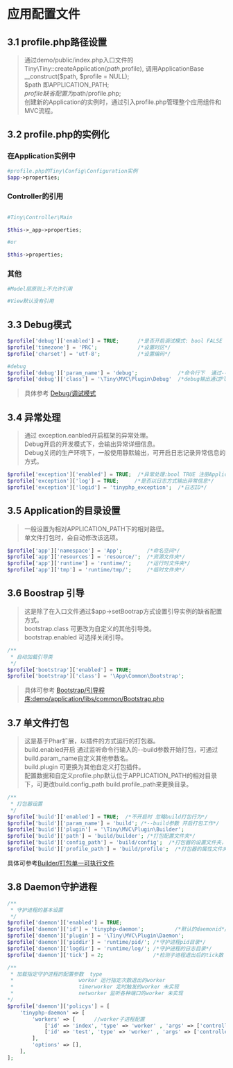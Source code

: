 应用配置文件
====

3.1 profile.php路径设置
----
> 通过demo/public/index.php入口文件的Tiny\Tiny::createApplication($path,$profile), 调用ApplicationBase __construct($path, $profile = NULL);   
> $path 即APPLICATION_PATH;   
> $profile缺省配置为$path/profile.php;  
> 创建新的Application的实例时，通过引入profile.php管理整个应用组件和MVC流程。   
 
3.2 profile.php的实例化
----
### 在Application实例中
```php
#profile.php的Tiny\Config\Configuration实例
$app->properties;

```

### Controller的引用
```php

#Tiny\Controller\Main

$this->_app->properties;

#or

$this->properties;
```

### 其他
```php
#Model层原则上不允许引用

#View默认没有引用
```

3.3 Debug模式
----


```php
$profile['debug']['enabled'] = TRUE;      /*是否开启调试模式: bool FALSE 不开启 | bool TRUE 开启*/
$profile['timezone'] = 'PRC';             /*设置时区*/
$profile['charset'] = 'utf-8';            /*设置编码*/

#debug
$profile['debug']['param_name'] = 'debug';             /*命令行下  通过--debug开启*/
$profile['debug']['class'] = '\Tiny\MVC\Plugin\Debug'  /*debug输出通过Plugin注册的方式监听事件 可通过此节点自定义新的debug插件*/;
```
> 具体参考 [Debug/调试模式](https://github.com/saasjit/tinyphp/blob/master/docs/manual/debug-004.md)

3.4 异常处理
----
> 通过 exception.eanbled开启框架的异常处理。   
> Debug开启的开发模式下，会输出异常详细信息。   
> Debug关闭的生产环境下，一般使用静默输出，可开启日志记录异常信息的方式。   
```php
$profile['exception']['enabled'] = TRUE;  /*异常处理:bool TRUE 注册Application实例为Tiny\Runtime的异常处理句柄| bool FALSE 默认不处理 */
$profile['exception']['log'] = TRUE;     /*是否以日志方式输出异常信息*/
$profile['exception']['logid'] = 'tinyphp_exception';  /*日志ID*/
```


3.5 Application的目录设置
----
> 一般设置为相对APPLICATION_PATH下的相对路径。   
> 单文件打包时，会自动修改该选项。
```php
$profile['app']['namespace'] = 'App';        /*命名空间*/
$profile['app']['resources'] = 'resource/';  /*资源文件夹*/
$profile['app']['runtime'] = 'runtime/';     /*运行时文件夹*/
$profile['app']['tmp'] = 'runtime/tmp/';     /*临时文件夹*/
```

3.6 Boostrap 引导
----
> 这是除了在入口文件通过$app->setBootrap方式设置引导实例的缺省配置方式。   
> bootstrap.class 可更改为自定义的其他引导类。   
> bootstrap.enabled 可选择关闭引导。  

```php
/**
 * 自动加载引导类
 */
$profile['bootstrap']['enabled'] = TRUE;
$profile['bootstrap']['class'] = '\App\Common\Bootstrap';
```
> 具体可参考 [Bootstrap/引导程序:demo/application/libs/common/Bootstrap.php](https://github.com/saasjit/tinyphp/blob/master/docs/manual/bootstrap-005.md)   

3.7 单文件打包
----
> 这是基于Phar扩展，以插件的方式运行的打包器。   
> build.enabled开启 通过监听命令行输入的--build参数开始打包，可通过build.param_name自定义其他参数名。   
> build.plugin 可更换为其他自定义打包插件。   
> 配置数据和自定义profile.php默认位于APPLICATION_PATH的相对目录下，可更改build.config_path build.profile_path来更换目录。   
```php
/**
 * 打包器设置
 */
$profile['build']['enabled'] = TRUE;  /*不开启时 忽略build打包行为*/
$profile['build']['param_name'] = 'build'; /*--build参数 开启打包工作*/
$profile['build']['plugin'] = '\Tiny\MVC\Plugin\Builder';
$profile['build']['path'] = 'build/builder'; /*打包配置文件夹*/
$profile['build']['config_path'] = 'build/config';  /*打包器的设置文件夹，用来自定义application.config数据*/
$profile['build']['profile_path'] = 'build/profile';  /*打包器的属性文件夹,用来自定义application.properties数据*/
```
具体可参考[Builder/打包单一可执行文件](https://github.com/saasjit/tinyphp/blob/master/docs/manual/builder-013.md)

3.8 Daemon守护进程
----
```php
/**
 * 守护进程的基本设置
 */
$profile['daemon']['enabled'] = TRUE;
$profile['daemon']['id'] = 'tinyphp-daemon';          /*默认的daemonid*/
$profile['daemon']['plugin'] = '\Tiny\MVC\Plugin\Daemon';
$profile['daemon']['piddir'] = 'runtime/pid/'; /*守护进程pid目录*/
$profile['daemon']['logdir'] = 'runtime/log/'; /*守护进程的日志目录*/
$profile['daemon']['tick'] = 2;                /*检测子进程退出后的tick数 避免异常时大量创建操作系统进程引发崩溃*/

/**
 * 加载指定守护进程的配置参数  type
 *                     worker 运行指定次数退出的worker
 *                     timerworker 定时触发的worker 未实现
 *                     networker 监听各种端口的worker 未实现
*/
$profile['daemon']['policys'] = [
    'tinyphp-daemon' => [
        'workers' => [      //worker子进程配置
            ['id' => 'index', 'type' => 'worker' , 'args' => ['controller' => 'main', 'action' => 'index'], 'num' => 1, 'options' => ['runmax' => 1024, 'tick' => '0.1']],
            ['id' => 'test', 'type' => 'worker' , 'args' => ['controller' => 'main', 'action' => 'test'], 'num' => 10, 'options' => ['runmax' => 1024, 'tick' => '1']]
        ],
        'options' => [],
    ],
];
```

